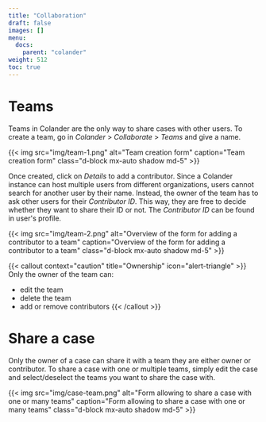 ```yaml
---
title: "Collaboration"
draft: false
images: []
menu:
  docs:
    parent: "colander"
weight: 512
toc: true
---
```




# Teams
Teams in Colander are the only way to share cases with other users. To create a team, go in *Colander* > *Collaborate* > *Teams* and give a name. 

{{< img src="img/team-1.png" alt="Team creation form" caption="Team creation form" class="d-block mx-auto shadow md-5" >}}

Once created, click on *Details* to add a contributor. Since a Colander instance can host multiple users from different organizations, users cannot search for another user by their name. Instead, the owner of the team has to ask other users for their *Contributor ID*. This way, they are free to decide whether they want to share their ID or not. The *Contributor ID* can be found in user's profile.

{{< img src="img/team-2.png" alt="Overview of the form for adding a contributor to a team" caption="Overview of the form for adding a contributor to a team" class="d-block mx-auto shadow md-5" >}}

{{< callout context="caution" title="Ownership" icon="alert-triangle" >}}
Only the owner of the team can:
* edit the team
* delete the team
* add or remove contributors 
{{< /callout >}}


# Share a case
Only the owner of a case can share it with a team they are either owner or contributor. To share a case with one or multiple teams, simply edit the case and select/deselect the teams you want to share the case with.

{{< img src="img/case-team.png" alt="Form allowing to share a case with one or many teams" caption="Form allowing to share a case with one or many teams" class="d-block mx-auto shadow md-5" >}}



